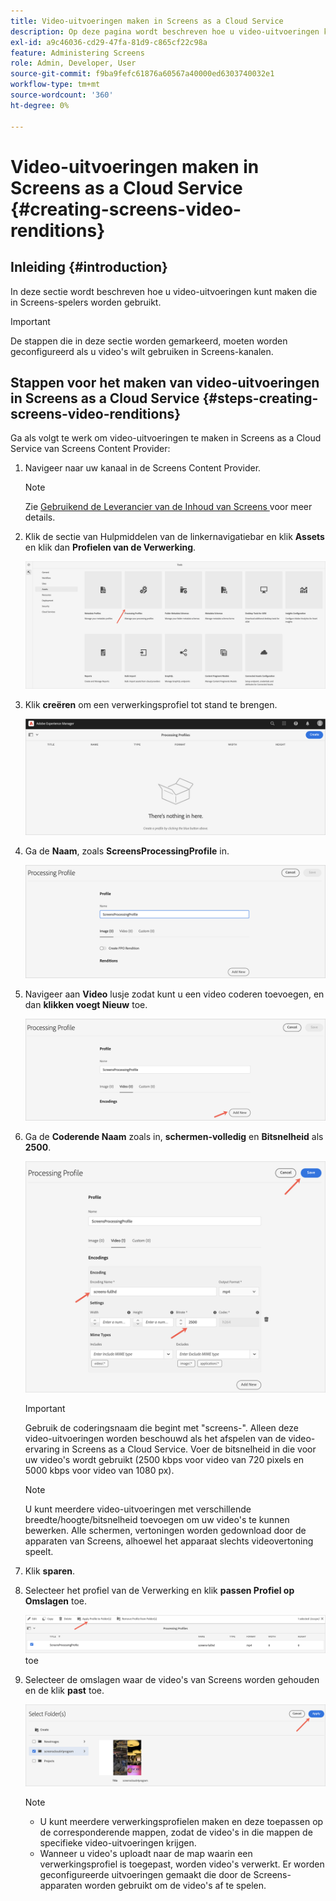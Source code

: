 ```yaml
---
title: Video-uitvoeringen maken in Screens as a Cloud Service
description: Op deze pagina wordt beschreven hoe u video-uitvoeringen kunt maken in Screens as a Cloud Service.
exl-id: a9c46036-cd29-47fa-81d9-c865cf22c98a
feature: Administering Screens
role: Admin, Developer, User
source-git-commit: f9ba9fefc61876a60567a40000ed6303740032e1
workflow-type: tm+mt
source-wordcount: '360'
ht-degree: 0%

---
```


# Video-uitvoeringen maken in Screens as a Cloud Service {#creating-screens-video-renditions}

## Inleiding {#introduction}

In deze sectie wordt beschreven hoe u video-uitvoeringen kunt maken die in Screens-spelers worden gebruikt.

>[!IMPORTANT]
>De stappen die in deze sectie worden gemarkeerd, moeten worden geconfigureerd als u video&#39;s wilt gebruiken in Screens-kanalen.

## Stappen voor het maken van video-uitvoeringen in Screens as a Cloud Service {#steps-creating-screens-video-renditions}

Ga als volgt te werk om video-uitvoeringen te maken in Screens as a Cloud Service van Screens Content Provider:

1. Navigeer naar uw kanaal in de Screens Content Provider.

   >[!NOTE]
   >Zie [ Gebruikend de Leverancier van de Inhoud van Screens ](https://experienceleague.adobe.com/docs/experience-manager-cloud-service/content/screens-as-cloud-service/configure-screens-cloud/using-screens-content-provider.html?lang=nl-NL#screens-content-provider) voor meer details.

1. Klik de sectie van Hulpmiddelen van de linkernavigatiebar en klik **Assets** en klik dan **Profielen van de Verwerking**.

   ![ klik het Verwerken Profielen ](/help/screens-cloud/assets/configure/screens-cp-3.png)

1. Klik **creëren** om een verwerkingsprofiel tot stand te brengen.

   ![ klik creëren ](/help/screens-cloud/assets/configure/screens-video-2.png)

1. Ga de **Naam**, zoals **ScreensProcessingProfile** in.

   ![ de dialoogdoos die van het Profiel van de Verwerking het benadrukte gebied van de Naam tonen.](/help/screens-cloud/assets/configure/screens-video-3.png)

1. Navigeer aan **Video** lusje zodat kunt u een video coderen toevoegen, en dan **klikken voegt Nieuw** toe.

   ![ de dialoogdoos die van het Profiel van de Verwerking Nieuwe benadrukte knoop toont.](/help/screens-cloud/assets/configure/screens-video-4a.png)

1. Ga de **Coderende Naam** zoals in, **schermen-volledig** en **Bitsnelheid** als **2500**.

   ![ de dialoogdoos die van het Profiel van de Verwerking sparen benadrukte knoop toont.](/help/screens-cloud/assets/configure/screens-video-4.png)

   >[!IMPORTANT]
   >Gebruik de coderingsnaam die begint met &quot;screens-&quot;. Alleen deze video-uitvoeringen worden beschouwd als het afspelen van de video-ervaring in Screens as a Cloud Service. Voer de bitsnelheid in die voor uw video&#39;s wordt gebruikt (2500 kbps voor video van 720 pixels en 5000 kbps voor video van 1080 px).

   >[!NOTE]
   >U kunt meerdere video-uitvoeringen met verschillende breedte/hoogte/bitsnelheid toevoegen om uw video&#39;s te kunnen bewerken. Alle schermen, vertoningen worden gedownload door de apparaten van Screens, alhoewel het apparaat slechts videovertoning speelt.

1. Klik **sparen**.

1. Selecteer het profiel van de Verwerking en klik **passen Profiel op Omslagen** toe.

   ![ pas Profiel op Omslag ](/help/screens-cloud/assets/configure/screens-video-5.png) toe

1. Selecteer de omslagen waar de video&#39;s van Screens worden gehouden en de klik **past** toe.

   ![ klik toepassen ](/help/screens-cloud/assets/configure/screens-video-6.png)

   >[!NOTE]
   >
   >* U kunt meerdere verwerkingsprofielen maken en deze toepassen op de corresponderende mappen, zodat de video&#39;s in die mappen de specifieke video-uitvoeringen krijgen.
   >* Wanneer u video&#39;s uploadt naar de map waarin een verwerkingsprofiel is toegepast, worden video&#39;s verwerkt. Er worden geconfigureerde uitvoeringen gemaakt die door de Screens-apparaten worden gebruikt om de video&#39;s af te spelen.
